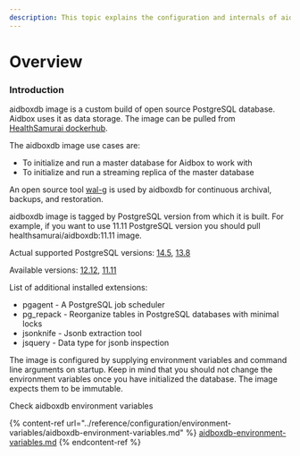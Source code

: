 ```yaml
---
description: This topic explains the configuration and internals of aidboxdb image
---
```


# Overview

### Introduction

aidboxdb image is a custom build of open source PostgreSQL database. Aidbox uses it as data storage. The image can be pulled from [HealthSamurai dockerhub](https://hub.docker.com/r/healthsamurai/aidboxdb/tags?page=1\&ordering=last\_updated).&#x20;

The aidboxdb image use cases are:

* To initialize and run a master database for Aidbox to work with
* To initialize and run a streaming replica of the master database

An open source tool [wal-g](https://github.com/wal-g/wal-g) is used by aidboxdb for continuous archival, backups, and restoration.

aidboxdb image is tagged by PostgreSQL version from which it is built. For example, if you want to use 11.11 PostgreSQL version you should pull healthsamurai/aidboxdb:11.11 image.

Actual supported PostgreSQL versions: [14.5](https://hub.docker.com/layers/healthsamurai/aidboxdb/14.5/images/sha256-8330a20d8ac5220ee40466781d51872ee3f50a7925f47d8da6f19c2fc6d44172?context=explore), [13.8](https://hub.docker.com/layers/healthsamurai/aidboxdb/13.8/images/sha256-f48c57079af5e940be9c18dab81cf780687cb24b0a778c6a2c9d3f808c705919?context=repo)

Available versions: [12.12](https://hub.docker.com/layers/healthsamurai/aidboxdb/12.12/images/sha256-8a898079a8dc3f9a46a652632450738cd1e88f340838fef8f2bc7101d1ab3e00?context=repo), [11.11](https://hub.docker.com/layers/aidboxdb/healthsamurai/aidboxdb/11.11/images/sha256-9e767a6f1a0d21faf8542edcdc9f11ba8e836889f6a05d38e29003297037d136?context=explore)

List of additional installed extensions:

* pgagent - A PostgreSQL job scheduler &#x20;
* pg\_repack - Reorganize tables in PostgreSQL databases with minimal locks&#x20;
* jsonknife - Jsonb extraction tool
* jsquery - Data type for jsonb inspection

The image is configured by supplying environment variables and command line arguments on startup. Keep in mind that you should not change the environment variables once you have initialized the database. The image expects them to be immutable.

Check aidboxdb environment variables

{% content-ref url="../reference/configuration/environment-variables/aidboxdb-environment-variables.md" %}
[aidboxdb-environment-variables.md](../reference/configuration/environment-variables/aidboxdb-environment-variables.md)
{% endcontent-ref %}

